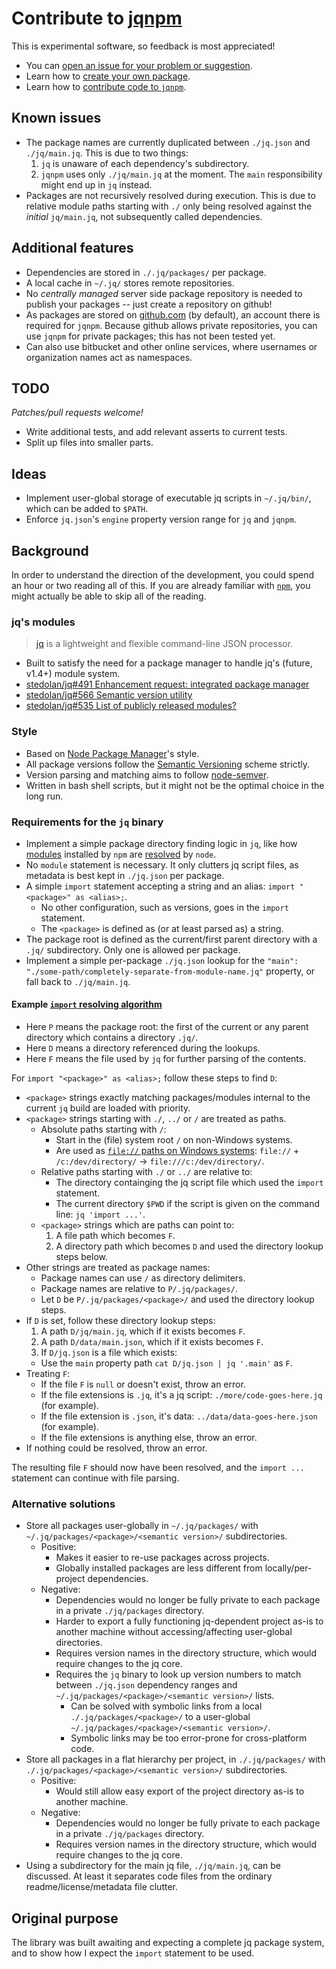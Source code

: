 # Contribute to [jqnpm](https://github.com/joelpurra/jqnpm)

This is experimental software, so feedback is most appreciated!

- You can [open an issue for your problem or suggestion](https://github.com/joelpurra/jqnpm/issues).
- Learn how to [create your own package](https://github.com/joelpurra/jqnpm#creating-a-package).
- Learn how to [contribute code to `jqnpm`](https://github.com/joelpurra/jqnpm/blob/master/BUILDING.md).



## Known issues

- The package names are currently duplicated between `./jq.json` and `./jq/main.jq`. This is due to two things:
  1. `jq` is unaware of each dependency's subdirectory.
  1. `jqnpm` uses only `./jq/main.jq` at the moment. The `main` responsibility might end up in `jq` instead.
- Packages are not recursively resolved during execution. This is due to relative module paths starting with `./` only being resolved against the *initial* `jq/main.jq`, not subsequently called dependencies.



## Additional features

- Dependencies are stored in `./.jq/packages/` per package.
- A local cache in `~/.jq/` stores remote repositories.
- No *centrally managed* server side package repository is needed to publish your packages -- just create a repository on github!
- As packages are stored on [github.com](https://github.com/) (by default), an account there is required for `jqnpm`. Because github allows private repositories, you can use `jqnpm` for private packages; this has not been tested yet.
- Can also use bitbucket and other online services, where usernames or organization names act as namespaces.



## TODO

*Patches/pull requests welcome!*

- Write additional tests, and add relevant asserts to current tests.
- Split up files into smaller parts.



## Ideas

- Implement user-global storage of executable jq scripts in `~/.jq/bin/`, which can be added to `$PATH`.
- Enforce `jq.json`'s `engine` property version range for `jq` and `jqnpm`.



## Background

In order to understand the direction of the development, you could spend an hour or two reading all of this. If you are already familiar with [`npm`](https://npmjs.org/), you might actually be able to skip all of the reading.


### jq's modules

> [jq](https://stedolan.github.io/jq/) is a lightweight and flexible command-line JSON processor.

- Built to satisfy the need for a package manager to handle jq's (future, v1.4+) module system.
- [stedolan/jq#491 Enhancement request: integrated package manager](https://github.com/stedolan/jq/issues/491)
- [stedolan/jq#566 Semantic version utility](https://github.com/stedolan/jq/issues/566)
- [stedolan/jq#535 List of publicly released modules?](https://github.com/stedolan/jq/issues/535)


### Style

- Based on [Node Package Manager](https://npmjs.org/)'s style.
- All package versions follow the [Semantic Versioning](http://semver.org/) scheme strictly.
- Version parsing and matching aims to follow [node-semver](https://github.com/npm/node-semver).
- Written in bash shell scripts, but it might not be the optimal choice in the long run.


### Requirements for the `jq` binary

- Implement a simple package directory finding logic in `jq`, like how [modules](http://nodejs.org/api/modules.html) installed by `npm` are [resolved](http://nodejs.org/api/modules.html#modules_all_together) by `node`.
- No `module` statement is necessary. It only clutters jq script files, as metadata is best kept in `./jq.json` per package.
- A simple `import` statement accepting a string and an alias: `import "<package>" as <alias>;`.
  - No other configuration, such as versions, goes in the `import` statement.
  - The `<package>` is defined as (or at least parsed as) a string.
- The package root is defined as the current/first parent directory with a `.jq/` subdirectory. Only one is allowed per package.
- Implement a simple per-package `./jq.json` lookup for the `"main": "./some-path/completely-separate-from-module-name.jq"` property, or fall back to `./jq/main.jq`.


#### Example [`import` resolving algorithm](http://nodejs.org/api/modules.html#modules_all_together)

- Here `P` means the package root: the first of the current or any parent directory which contains a directory `.jq/`.
- Here `D` means a directory referenced during the lookups.
- Here `F` means the file used by `jq` for further parsing of the contents.

For `import "<package>" as <alias>;` follow these steps to find `D`:

- `<package>` strings exactly matching packages/modules internal to the current `jq` build are loaded with priority.
- `<package>` strings starting with `./`, `../` or `/` are treated as paths.
  - Absolute paths starting with `/`:
    - Start in the (file) system root `/` on non-Windows systems.
    - Are used as [`file://` paths on Windows systems](https://en.wikipedia.org/wiki/File_URI_scheme): `file://` + `/c:/dev/directory/` -> `file:///c:/dev/directory/`.
  - Relative paths starting with `./` or `../` are relative to:
    - The directory containging the jq script file which used the `import` statement.
    - The current directory `$PWD` if the script is given on the command line: `jq 'import ...'`.
  - `<package>` strings which are paths can point to:
    1. A file path which becomes `F`.
    1. A directory path which becomes `D` and used the directory lookup steps below.
- Other strings are treated as package names:
  - Package names can use `/` as directory delimiters.
  - Package names are relative to `P/.jq/packages/`.
  - Let `D` be `P/.jq/packages/<package>/` and used the directory lookup steps.
- If `D` is set, follow these directory lookup steps:
  1. A path `D/jq/main.jq`, which if it exists becomes `F`.
  1. A path `D/data/main.json`, which if it exists becomes `F`.
  1. If `D/jq.json` is a file which exists:
    - Use the `main` property path `cat D/jq.json | jq '.main'` as `F`.
- Treating `F`:
  - If the file `F` is `null` or doesn't exist, throw an error.
  - If the file extensions is `.jq`, it's a jq script: `./more/code-goes-here.jq` (for example).
  - If the file extension is `.json`, it's data: `../data/data-goes-here.json` (for example).
  - If the file extensions is anything else, throw an error.
- If nothing could be resolved, throw an error.

The resulting file `F` should now have been resolved, and the `import ...` statement can continue with file parsing.


### Alternative solutions

- Store all packages user-globally in `~/.jq/packages/` with `~/.jq/packages/<package>/<semantic version>/` subdirectories.
  - Positive:
    - Makes it easier to re-use packages across projects.
    - Globally installed packages are less different from locally/per-project dependencies.
  - Negative:
    - Dependencies would no longer be fully private to each package in a private `./jq/packages` directory.
    - Harder to export a fully functioning jq-dependent project as-is to another machine without accessing/affecting user-global directories.
    - Requires version names in the directory structure, which would require changes to the jq core.
    - Requires the `jq` binary to look up version numbers to match between `./jq.json` dependency ranges and `~/.jq/packages/<package>/<semantic version>/` lists.
      - Can be solved with symbolic links from a local `./.jq/packages/<package>/` to a user-global `~/.jq/packages/<package>/<semantic version>/`.
      - Symbolic links may be too error-prone for cross-platform code.
- Store all packages in a flat hierarchy per project,  in `./.jq/packages/` with `./.jq/packages/<package>/<semantic version>/` subdirectories.
  - Positive:
    - Would still allow easy export of the project directory as-is to another machine.
  - Negative:
    - Dependencies would no longer be fully private to each package in a private `./jq/packages` directory.
    - Requires version names in the directory structure, which would require changes to the jq core.
- Using a subdirectory for the main jq file, `./jq/main.jq`, can be discussed. At least it separates code files from the ordinary readme/license/metadata file clutter.



## Original purpose

The library was built awaiting and expecting a complete jq package system, and to show how I expect the `import` statement to be used.


